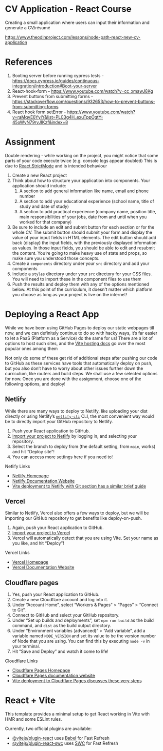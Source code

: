 # CV Application - React Course

Creating a small application where users can input their information and generate a CV/résumé

https://www.theodinproject.com/lessons/node-path-react-new-cv-application

# References

1. Booting server before running cypress tests - https://docs.cypress.io/guides/continuous-integration/introduction#Boot-your-server
2. React-hook-form - https://www.youtube.com/watch?v=cc_xmawJ8Kg
3. Prevent buttons from submitting forms - https://stackoverflow.com/questions/932653/how-to-prevent-buttons-from-submitting-forms
4. React hook form setError - https://www.youtube.com/watch?v=raMqvE0YyIY&list=PL03g4H_exuTppOgtY-45oWvN79rvJIKzf&index=8

# Assignment

Double rendering - while working on the project, you might notice that some parts of your code execute twice (e.g. console logs appear doubled)
This is due to [React.StrictMode](https://react.dev/reference/react/StrictMode) and is intended behaviour

1. Create a new React project
2. Think about how to structure your application into components. Your application should include:
   1. A section to add general information like name, email and phone number
   2. A section to add your educational experience (school name, title of study and date of study)
   3. A section to add practical experience (company name, position title, main responsibilities of your jobs, date from and until when you worked for that company)
3. Be sure to include an edit and submit button for each section or for the whole CV. The submit button should submit your form and display the value of your input fields in HTML elements. The edit button should add back (display) the input fields, with the previously displayed information as values. In those input fields, you should be able to edit and resubmit the content. You’re going to make heavy use of state and props, so make sure you understood those concepts.
4. Create a `components` directory under your `src` directory and add your components
5. Include a `styles` directory under your `src` directory for your CSS files. You will need to import these in the component files to use them
6. Push the results and deploy them with any of the options mentioned below. At this point of the curriculum, it doesn't matter which platform you choose as long as your project is live on the internet!

# Deploying a React App

While we have been using GitHub Pages to deploy our static webpages till now, and we can definitely continue to do so with hacky ways, it’s far easier to let a PaaS (Platform as a Service) do the same for us! There are a lot of options to host such sites, and the [Vite hosting docs](https://vitejs.dev/guide/static-deploy.html) go over the most popular ones among them

Not only do some of these get rid of additional steps after pushing our code to GitHub as these services have tools that automatically deploy on push, but you also don’t have to worry about other issues further down the curriculum, like routers and build steps. We shall use a few selected options for now. Once you are done with the assignment, choose one of the following options, and deploy!

## Netlify

While there are many ways to deploy to Netlify, like uploading your dist directly or using Netlify’s [`netlify-cli`](https://docs.netlify.com/cli/get-started/) CLI, the most convenient way would be to directly import your GitHub repository to Netlify.

1. Push your React application to GitHub.
2. [Import your project to Netlify](https://app.netlify.com/start) by logging in, and selecting your repository.
3. Select the branch to deploy from (the default setting, from `main`, works) and hit “Deploy site”!
4. You can access more settings here if you need to!

Netlify Links

- [Netlify Homepage](https://www.netlify.com/)
- [Netlify Documentation Website](https://docs.netlify.com/)
- [Vite deployment to Netlify with Git section has a similar brief guide](https://vitejs.dev/guide/static-deploy.html#netlify-with-git)

## Vercel

Similar to Netlify, Vercel also offers a few ways to deploy, but we will be importing our GitHub repository to get benefits like deploy-on-push.

1. Again, push your React application to GitHub.
2. [Import your project to Vercel](https://vercel.com/new)
3. Vercel will automatically detect that you are using Vite. Set your name as you like, and hit “Deploy”!

Vercel Links

- [Vercel Homepage](https://www.vercel.com/)
- [Vercel Documentation Website](https://www.vercel.com/docs)

## Cloudflare pages

1. Yes, push your React application to GitHub.
2. Create a new Cloudflare account and log into it.
3. Under “Account Home”, select “Workers & Pages” > “Pages” > “Connect to Git”.
4. Connect to GitHub and select your GitHub repository.
5. Under “Set up builds and deployments”, set `npm run build` as the build command, and `dist` as the build output directory.
6. Under “Environment variables (advanced)” > “Add variable”, add a variable named `NODE_VERSION` and set its value to be the version number of Node that you are using. You can find this by executing `node -v` in your terminal.
7. Hit “Save and Deploy” and watch it come to life!

Cloudflare Links

- [Cloudflare Pages Homepage](https://pages.cloudflare.com/)
- [Cloudflare Pages documentation website](https://developers.cloudflare.com/pages)
- [Vite deployment to Cloudflare Pages discusses these very steps](https://developers.cloudflare.com/pages/framework-guides/deploy-a-vite3-project/)

# React + Vite

This template provides a minimal setup to get React working in Vite with HMR and some ESLint rules.

Currently, two official plugins are available:

- [@vitejs/plugin-react](https://github.com/vitejs/vite-plugin-react/blob/main/packages/plugin-react/README.md) uses [Babel](https://babeljs.io/) for Fast Refresh
- [@vitejs/plugin-react-swc](https://github.com/vitejs/vite-plugin-react-swc) uses [SWC](https://swc.rs/) for Fast Refresh
